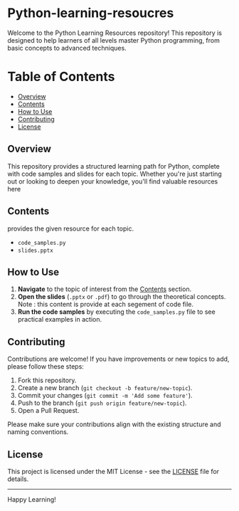 # Python-learning-resoucres
Welcome to the Python Learning Resources repository! This repository is designed to help learners of all levels master Python programming, from basic concepts to advanced techniques.
# Table of Contents
- [Overview](#overview)
- [Contents](#contents)
- [How to Use](#how-to-use)
- [Contributing](#contributing)
- [License](#license)


## Overview

This repository provides a structured learning path for Python, complete with code samples and slides for each topic. Whether you're just starting out or looking to deepen your knowledge, you'll find valuable resources here


## Contents
provides the given resource for each topic.
   - `code_samples.py`
   - `slides.pptx`


## How to Use

1. **Navigate** to the topic of interest from the [Contents](#contents) section.
2. **Open the slides** (`.pptx` or `.pdf`) to go through the theoretical concepts.
   Note : this content is provide at each segement of code file.
4. **Run the code samples** by executing the `code_samples.py` file to see practical examples in action.


## Contributing

Contributions are welcome! If you have improvements or new topics to add, please follow these steps:

1. Fork this repository.
2. Create a new branch (`git checkout -b feature/new-topic`).
3. Commit your changes (`git commit -m 'Add some feature'`).
4. Push to the branch (`git push origin feature/new-topic`).
5. Open a Pull Request.

Please make sure your contributions align with the existing structure and naming conventions.


## License

This project is licensed under the MIT License - see the [LICENSE](LICENSE) file for details.

---

Happy Learning!

